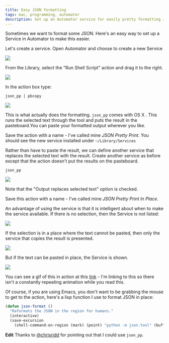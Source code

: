 ```yaml
---
title: Easy JSON formatting
tags: mac, programming, automator
description: Set up an Automator service for easily pretty formatting JSON
---
```


Sometimes we want to format some JSON. Here's an easy way to set up a Service in
Automator to make this easier.

Let's create a service. Open Automator and choose to create a new Service

![](http://images.abizern.org.s3.amazonaws.com/2015/10/CreateNewService.png)

From the Library, select the "Run Shell Script" action and drag it to the right.

![](http://images.abizern.org.s3.amazonaws.com/2015/10/RunShellScript.png)

In the action box type:

```
json_pp | pbcopy
```

![](http://images.abizern.org.s3.amazonaws.com/2015/10/JSONPrettyPrint.png)

This is what actually does the formatting. `json_pp` comes with OS X. This
runs the selected text through the tool and puts the result in the
pasteboard.You can paste your formatted output wherever you like.

Save the action with a name - I've called mine _JSON Pretty Print_. You should
see the new service installed under `~/Library/Services`

Rather than have to paste the result, we can define another service that
replaces the selected text with the result. Create another service as before
except that the action doesn't put the results on the pasteboard.

```
json_pp
```

![](http://images.abizern.org.s3.amazonaws.com/2015/10/JSONPrettyPrintInPlace.png)

Note that the "Output replaces selected text" option is checked.

Save this action with a name - I've called mine _JSON Pretty Print In Place_.

An advantage of using the service is that it is intelligent about when to make
the service available. If there is no selection, then the Service is not listed:

![](http://images.abizern.org.s3.amazonaws.com/2015/10/NoSelection.png)

If the selection is in a place where the text cannot be pasted, then only the
service that copies the result is presented.

![](http://images.abizern.org.s3.amazonaws.com/2015/10/Selection.png)

But if the text can be pasted in place, the Service is shown.

![](http://images.abizern.org.s3.amazonaws.com/2015/10/SelectionInPlace.png)

You can see a gif of this in action at this
[link](https://dl.dropboxusercontent.com/s/7hb3tyqexojaaxf/2E4B3531-09A5-4514-B556-556E22FBB455-12370-0000275E07F45E21.gif?dl=0) -
I'm linking to this so there isn't a constantly repeating animation while you
read this.

Of course, if you are using Emacs, you don't want to be grabbing the mouse to
get to the action, here's a lisp function I use to format JSON in place:

```commonlisp
(defun json-format ()
  "Reformats the JSON in the region for humans."
  (interactive)
  (save-excursion
    (shell-command-on-region (mark) (point) "python -m json.tool" (buffer-name) t)))

```

**Edit** Thanks to [@chrisridd](https://twitter.com/chrisridd) for pointing out
  that I could use `json_pp`.
